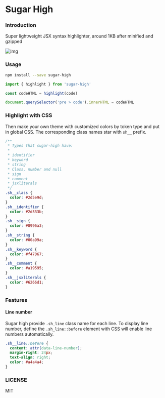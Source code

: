 # Sugar High
### Introduction

Super lightweight JSX syntax highlighter, around 1KB after minified and gzipped

![img](https://repository-images.githubusercontent.com/453236442/94994be5-72fa-479f-8b87-2dc14fe40329)

### Usage

```sh
npm install --save sugar-high
```

```js
import { highlight } from 'sugar-high'

const codeHTML = highlight(code)

document.querySelector('pre > code').innerHTML = codeHTML
```

### Highlight with CSS

Then make your own theme with customized colors by token type and put in global CSS. The corresponding class names star with `sh__` prefix.

```css
/**
 * Types that sugar-high have:
 *
 * identifier
 * keyword
 * string
 * Class, number and null
 * sign
 * comment
 * jsxliterals
 */
.sh__class {
  color: #2d5e9d;
}
.sh__identifier {
  color: #2d333b;
}
.sh__sign {
  color: #8996a3;
}
.sh__string {
  color: #00a99a;
}
.sh__keyword {
  color: #f47067;
}
.sh__comment {
  color: #a19595;
}
.sh__jsxliterals {
  color: #6266d1;
}
```

### Features

#### Line number

Sugar high provide `.sh_line` class name for each line. To display line number, define the `.sh_line::before` element with CSS will enable line numbers automatically.

```css
.sh__line::before {
  content: attr(data-line-number);
  margin-right: 24px;
  text-align: right;
  color: #a4a4a4;
}
```

### LICENSE

MIT

